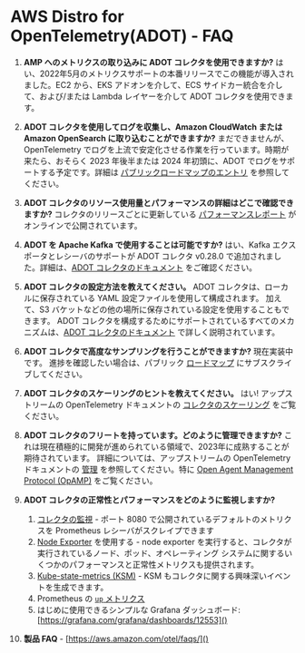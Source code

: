 # AWS Distro for OpenTelemetry(ADOT) - FAQ

1. **AMP へのメトリクスの取り込みに ADOT コレクタを使用できますか?**
    はい、2022年5月のメトリクスサポートの本番リリースでこの機能が導入されました。EC2 から、EKS アドオンを介して、ECS サイドカー統合を介して、および/または Lambda レイヤーを介して ADOT コレクタを使用できます。

1. **ADOT コレクタを使用してログを収集し、Amazon CloudWatch または Amazon OpenSearch に取り込むことができますか?**
    まだできませんが、OpenTelemetry でログを上流で安定化させる作業を行っています。時期が来たら、おそらく 2023 年後半または 2024 年初頭に、ADOT でログをサポートする予定です。詳細は [パブリックロードマップのエントリ](https://github.com/aws-observability/aws-otel-community/issues/11) を参照してください。

1. **ADOT コレクタのリソース使用量とパフォーマンスの詳細はどこで確認できますか?**
    コレクタのリリースごとに更新している [パフォーマンスレポート](https://aws-observability.github.io/aws-otel-collector/benchmark/report) がオンラインで公開されています。

1. **ADOT を Apache Kafka で使用することは可能ですか?**
    はい、Kafka エクスポータとレシーバのサポートが ADOT コレクタ v0.28.0 で追加されました。詳細は、[ADOT コレクタのドキュメント](https://aws-otel.github.io/docs/components/kafka-receiver-exporter) をご確認ください。

1. **ADOT コレクタの設定方法を教えてください。**
    ADOT コレクタは、ローカルに保存されている YAML 設定ファイルを使用して構成されます。 加えて、S3 バケットなどの他の場所に保存されている設定を使用することもできます。 ADOT コレクタを構成するためにサポートされているすべてのメカニズムは、[ADOT コレクタのドキュメント](https://aws-otel.github.io/docs/components/confmap-providers) で詳しく説明されています。

1. **ADOT コレクタで高度なサンプリングを行うことができますか?**
    現在実装中です。 進捗を確認したい場合は、パブリック [ロードマップ](https://github.com/aws-observability/aws-otel-collector/issues/1135) にサブスクライブしてください。

1. **ADOT コレクタのスケーリングのヒントを教えてください。**
    はい! アップストリームの OpenTelemetry ドキュメントの [コレクタのスケーリング](https://opentelemetry.io/docs/collector/scaling/) をご覧ください。

1. **ADOT コレクタのフリートを持っています。どのように管理できますか?**
    これは現在積極的に開発が進められている領域で、2023年に成熟することが期待されています。 詳細については、アップストリームの OpenTelemetry ドキュメントの [管理](https://opentelemetry.io/docs/collector/management/) を参照してください。特に [Open Agent Management Protocol (OpAMP)](https://opentelemetry.io/docs/collector/management/#opamp) をご覧ください。

1. **ADOT コレクタの正常性とパフォーマンスをどのように監視しますか?**
    1. [コレクタの監視](https://github.com/open-telemetry/opentelemetry-collector/blob/main/docs/monitoring.md) - ポート 8080 で公開されているデフォルトのメトリクスを Prometheus レシーバがスクレイプできます
    2. [Node Exporter](https://prometheus.io/docs/guides/node-exporter/) を使用する - node exporter を実行すると、コレクタが実行されているノード、ポッド、オペレーティング システムに関するいくつかのパフォーマンスと正常性メトリクスも提供されます。
    3. [Kube-state-metrics (KSM)](https://github.com/kubernetes/kube-state-metrics) - KSM もコレクタに関する興味深いイベントを生成できます。 
    4. Prometheus の [`up` メトリクス](https://github.com/open-telemetry/opentelemetry-collector/pull/2918)
    5. はじめに使用できるシンプルな Grafana ダッシュボード: [https://grafana.com/grafana/dashboards/12553]()

1. **製品 FAQ** - [https://aws.amazon.com/otel/faqs/]()
